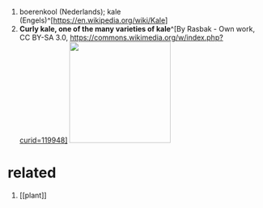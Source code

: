 1. boerenkool (Nederlands); kale (Engels)^[https://en.wikipedia.org/wiki/Kale]
2. **Curly kale, one of the many varieties of kale**^[By Rasbak - Own work, CC BY-SA 3.0, https://commons.wikimedia.org/w/index.php?curid=119948]
	<img src="https://upload.wikimedia.org/wikipedia/commons/thumb/2/20/Boerenkool.jpg/503px-Boerenkool.jpg" width="200" />

# related
1. [[plant]]